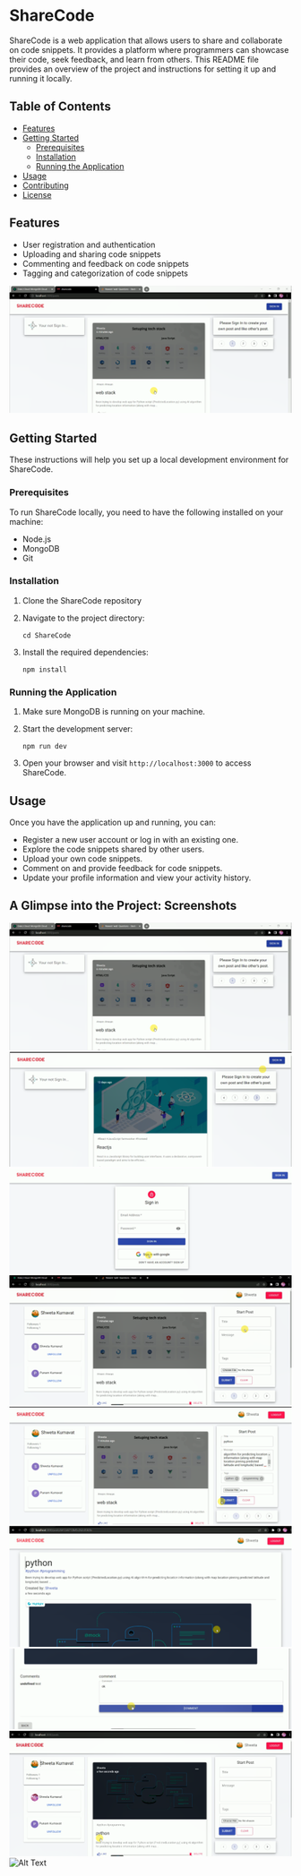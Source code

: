 # ShareCode

ShareCode is a web application that allows users to share and collaborate on code snippets. It provides a platform where programmers can showcase their code, seek feedback, and learn from others. This README file provides an overview of the project and instructions for setting it up and running it locally.

## Table of Contents

- [Features](#features)
- [Getting Started](#getting-started)
  - [Prerequisites](#prerequisites)
  - [Installation](#installation)
  - [Running the Application](#running-the-application)
- [Usage](#usage)
- [Contributing](#contributing)
- [License](#license)

## Features

- User registration and authentication
- Uploading and sharing code snippets
- Commenting and feedback on code snippets
- Tagging and categorization of code snippets
<img src="https://github.com/shvetakumavat/sharecode/blob/master/IMG/1.PNG" alt="Alt Text">

## Getting Started

These instructions will help you set up a local development environment for ShareCode.

### Prerequisites

To run ShareCode locally, you need to have the following installed on your machine:

- Node.js 
- MongoDB
- Git

### Installation

1. Clone the ShareCode repository
2. Navigate to the project directory:

   ```
   cd ShareCode
   ```

3. Install the required dependencies:

   ```
   npm install
   ```

### Running the Application

1. Make sure MongoDB is running on your machine.

2. Start the development server:

   ```
   npm run dev
   ```

3. Open your browser and visit `http://localhost:3000` to access ShareCode.

## Usage

Once you have the application up and running, you can:

- Register a new user account or log in with an existing one.
- Explore the code snippets shared by other users.
- Upload your own code snippets.
- Comment on and provide feedback for code snippets.
- Update your profile information and view your activity history.

  
 ## A Glimpse into the Project: Screenshots
 
<img src="https://github.com/shvetakumavat/sharecode/blob/master/IMG/1.PNG" alt="Alt Text">


<img src="https://github.com/shvetakumavat/sharecode/blob/master/IMG/2.PNG" alt="Alt Text">



<img src="https://github.com/shvetakumavat/sharecode/blob/master/IMG/3.PNG" alt="Alt Text">


<img src="https://github.com/shvetakumavat/sharecode/blob/master/IMG/4.PNG" alt="Alt Text">



<img src="https://github.com/shvetakumavat/sharecode/blob/master/IMG/5.PNG" alt="Alt Text">



<img src="https://github.com/shvetakumavat/sharecode/blob/master/IMG/6.PNG" alt="Alt Text">



<img src="https://github.com/shvetakumavat/sharecode/blob/master/IMG/7.PNG" alt="Alt Text">



<img src="https://github.com/shvetakumavat/sharecode/blob/master/IMG/8.PNG" alt="Alt Text">



<img src="https://github.com/shvetakumavat/sharecode/blob/master/IMG/9.PNG" alt="Alt Text">



